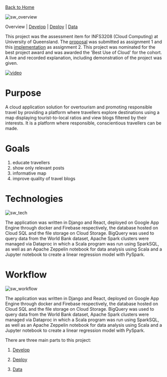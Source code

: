 [Back to Home](https://teanlouise.github.io)

![sw_overview](https://user-images.githubusercontent.com/19520346/71760727-ed44a280-2f0d-11ea-8775-6c077414c731.PNG)

Overview    |     [Develop](https://teanlouise.github.io/shared-world/develop)    |   [Deploy](https://teanlouise.github.io/shared-world/deploy)    |   [Data](https://teanlouise.github.io/shared-world-data)

This project was the assessment item for INFS3208 (Cloud Computing) at University of Queensland. The [proposal](https://teanlouise.github.io/shared-world/proposal) was submitted as assignment 1 and this [implementation](https://shared-world.web.app) as assignment 2. This project was nominated for the best project award and was awarded the 'Best Use of Cloud' for the cohort. A live and recorded explanation, including demonstration of the project was given. 

[![video](https://user-images.githubusercontent.com/19520346/69110565-e4ffe780-0ac6-11ea-9157-dd93aaff754a.png)](https://www.youtube.com/watch?v=C7-FDgk8Jqk)

# Purpose
A cloud application solution for overtourism and promoting responsible travel by providing a platform where travellers explore destinations using a map displaying tourist-to-local ratios and view blogs filtered by their interests. It is a platform where responsible, conscientious travellers can be made. 

# Goals
1.	educate travellers
2.	show only relevant posts
3.	informative map
4.	improve quality of travel blogs

# Technologies
![sw_tech](https://user-images.githubusercontent.com/19520346/71760763-6d6b0800-2f0e-11ea-9d7f-623e9e961fd4.PNG)

The application was written in Django and React, deployed on Google App Engine through docker and Firebase respectively, the database hosted on Cloud SQL and the file storage on Cloud Storage. BigQuery was used to query data from the World Bank dataset, Apache Spark clusters were managed via Dataproc in which a Scala program was run using SparkSQL, as well as an Apache Zeppelin notebook for data analysis using Scala and a Jupyter notebook to create a linear regression model with PySpark. 

# Workflow
![sw_workflow](https://user-images.githubusercontent.com/19520346/71760770-99868900-2f0e-11ea-8234-a549fa78ff79.PNG)

The application was written in Django and React, deployed on Google App Engine through docker and Firebase respectively, the database hosted on Cloud SQL and the file storage on Cloud Storage. BigQuery was used to query data from the World Bank dataset, Apache Spark clusters were managed via Dataproc in which a Scala program was run using SparkSQL, as well as an Apache Zeppelin notebook for data analysis using Scala and a Jupyter notebook to create a linear regression model with PySpark.

There are three main parts to this project:

1. [Develop](https://teanlouise.github.io/shared-world/develop)

2. [Deploy](https://teanlouise.github.io/shared-world/deploy)

3. [Data](https://teanlouise.github.io/shared-world-data)
